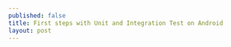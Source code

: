 ```yaml
---
published: false
title: First steps with Unit and Integration Test on Android
layout: post
---
```


